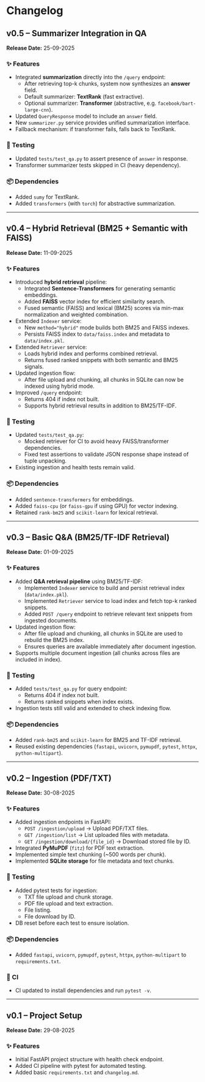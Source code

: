 # Changelog

## v0.5 – Summarizer Integration in QA
**Release Date:** 25-09-2025  

### ✨ Features
- Integrated **summarization** directly into the `/query` endpoint:
  - After retrieving top-k chunks, system now synthesizes an **answer** field.
  - Default summarizer: **TextRank** (fast extractive).
  - Optional summarizer: **Transformer** (abstractive, e.g. `facebook/bart-large-cnn`).
- Updated `QueryResponse` model to include an `answer` field.
- New `summarizer.py` service provides unified summarization interface.
- Fallback mechanism: if transformer fails, falls back to TextRank.

### 🧪 Testing
- Updated `tests/test_qa.py` to assert presence of `answer` in response.
- Transformer summarizer tests skipped in CI (heavy dependency).

### 📦 Dependencies
- Added `sumy` for TextRank.
- Added `transformers` (with `torch`) for abstractive summarization.

---

## v0.4 – Hybrid Retrieval (BM25 + Semantic with FAISS)
**Release Date:** 11-09-2025  

### ✨ Features
- Introduced **hybrid retrieval** pipeline:
  - Integrated **Sentence-Transformers** for generating semantic embeddings.
  - Added **FAISS** vector index for efficient similarity search.
  - Fused semantic (FAISS) and lexical (BM25) scores via min-max normalization and weighted combination.
- Extended `Indexer` service:
  - New `method="hybrid"` mode builds both BM25 and FAISS indexes.
  - Persists FAISS index to `data/faiss.index` and metadata to `data/index.pkl`.
- Extended `Retriever` service:
  - Loads hybrid index and performs combined retrieval.
  - Returns fused ranked snippets with both semantic and BM25 signals.
- Updated ingestion flow:
  - After file upload and chunking, all chunks in SQLite can now be indexed using hybrid mode.
- Improved `/query` endpoint:
  - Returns 404 if index not built.
  - Supports hybrid retrieval results in addition to BM25/TF-IDF.

### 🧪 Testing
- Updated `tests/test_qa.py`:
  - Mocked retriever for CI to avoid heavy FAISS/transformer dependencies.
  - Fixed test assertions to validate JSON response shape instead of tuple unpacking.
- Existing ingestion and health tests remain valid.

### 📦 Dependencies
- Added `sentence-transformers` for embeddings.
- Added `faiss-cpu` (or `faiss-gpu` if using GPU) for vector indexing.
- Retained `rank-bm25` and `scikit-learn` for lexical retrieval.

---

## v0.3 – Basic Q&A (BM25/TF-IDF Retrieval)
**Release Date:** 01-09-2025  

### ✨ Features
- Added **Q&A retrieval pipeline** using BM25/TF-IDF:
  - Implemented `Indexer` service to build and persist retrieval index (`data/index.pkl`).
  - Implemented `Retriever` service to load index and fetch top-k ranked snippets.
  - Added `POST /query` endpoint to retrieve relevant text snippets from ingested documents.
- Updated ingestion flow:
  - After file upload and chunking, all chunks in SQLite are used to rebuild the BM25 index.
  - Ensures queries are available immediately after document ingestion.
- Supports multiple document ingestion (all chunks across files are included in index).

### 🧪 Testing
- Added `tests/test_qa.py` for query endpoint:
  - Returns 404 if index not built.
  - Returns ranked snippets when index exists.
- Ingestion tests still valid and extended to check indexing flow.

### 📦 Dependencies
- Added `rank-bm25` and `scikit-learn` for BM25 and TF-IDF retrieval.
- Reused existing dependencies (`fastapi`, `uvicorn`, `pymupdf`, `pytest`, `httpx`, `python-multipart`).

---

## v0.2 – Ingestion (PDF/TXT)
**Release Date:** 30-08-2025  

### ✨ Features
- Added ingestion endpoints in FastAPI:
  - `POST /ingestion/upload` → Upload PDF/TXT files.
  - `GET /ingestion/list` → List uploaded files with metadata.
  - `GET /ingestion/download/{file_id}` → Download stored file by ID.
- Integrated **PyMuPDF** (`fitz`) for PDF text extraction.  
- Implemented simple text chunking (~500 words per chunk).  
- Implemented **SQLite storage** for file metadata and text chunks.  

### 🧪 Testing
- Added pytest tests for ingestion:
  - TXT file upload and chunk storage.  
  - PDF file upload and text extraction.  
  - File listing.  
  - File download by ID.  
- DB reset before each test to ensure isolation.  

### 📦 Dependencies
- Added `fastapi`, `uvicorn`, `pymupdf`, `pytest`, `httpx`, `python-multipart` to `requirements.txt`.  

### 🔧 CI
- CI updated to install dependencies and run `pytest -v`.  

---

## v0.1 – Project Setup  
**Release Date:** 29-08-2025  

### ✨ Features
- Initial FastAPI project structure with health check endpoint.  
- Added CI pipeline with pytest for automated testing.  
- Added basic `requirements.txt` and `changelog.md`.  